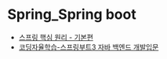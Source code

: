 # Spring_Spring boot
 * [스프링 핵심 원리 - 기본편](./springboot/스프링%20핵심%20원리%20-%20기본편)
 * [코딩자율학습-스프링부트3 자바 백엔드 개발입문](./springboot/코딩자율학습-스프링부트3_자바%20백엔드%20개발입문/)
